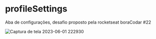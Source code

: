 # profileSettings
Aba de configurações, desafio proposto pela rocketseat boraCodar #22

![Captura de tela 2023-06-01 222930](https://github.com/WellyT/profileSettings/assets/47388425/6b5e1740-6288-4c5b-8f20-2ba6889ab122)

